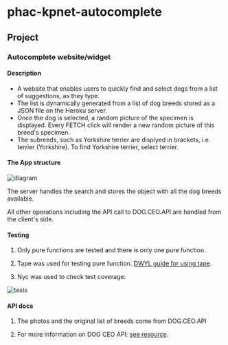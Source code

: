 # phac-kpnet-autocomplete

## Project

### Autocomplete website/widget

#### Description
- A website that enables users to quickly find and select dogs from a list of suggestions, as they type.
- The list is dynamically generated from a list of dog breeds stored as a JSON file on the Heroku server.
- Once the dog is selected, a random picture of the specimen is displayed. Every FETCH click will render a new random picture of this breed's specimen.
- The subreeds, such as Yorkshire terrier are displyed in brackets, i.e. terrier (Yorkshire). To find Yorkshire terrier, select terrier.

#### The App structure

![diagram](https://user-images.githubusercontent.com/18426161/37788373-29823162-2df9-11e8-940e-39ce288e92ca.jpg)

The server handles the search and stores the object with all the dog breeds available.

All other operations including the API call to DOG.CEO.API are handled from the client's side.

#### Testing

1) Only pure functions are tested and there is only one pure function.

2) Tape was used for testing pure function. [DWYL guide for using tape](https://github.com/dwyl/learn-tape).

3) Nyc was used to check test coverage:

![tests](https://user-images.githubusercontent.com/18426161/37826963-65e1a158-2e8d-11e8-92f3-cebfc5c926ab.png)

#### API docs

1) The photos and the original list of breeds come from DOG.CEO.API

2) For more information on DOG CEO API: [see resource](https://dog.ceo/dog-api/).

